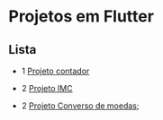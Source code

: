 # Projetos em Flutter

## Lista

- 1 [Projeto contador](https://github.com/LimaAle/ProjetosFlutter/tree/master/FirstProjectIntro)

- 2 [Projeto IMC](https://github.com/LimaAle/ProjetosFlutter/tree/master/calcular_imc_flutter)

- 2 [Projeto Converso de moedas](https://github.com/LimaAle/ProjetosFlutter/tree/master/conversor_moedas);